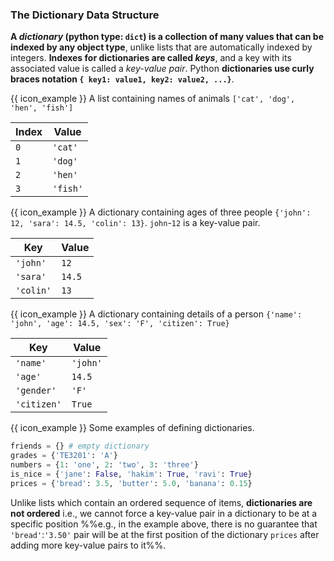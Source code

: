 ### The Dictionary Data Structure

**A _dictionary_ (python type: `dict`) is a collection of many values that can be indexed by any object type**, unlike lists that are automatically indexed by integers. **Indexes for dictionaries are called _keys_**, and a key with its associated value is called a _key-value pair_. Python **dictionaries use curly braces notation `{ key1: value1, key2: value2, ...}`**.

<box>

{{ icon_example }} A list containing names of animals `['cat', 'dog', 'hen', 'fish']`

Index | Value
----- | -----
`0` | `'cat'`
`1` | `'dog'`
`2` | `'hen'`
`3` | `'fish'`

{{ icon_example }} A dictionary containing ages of three people `{'john': 12, 'sara': 14.5, 'colin': 13}`. `john`-`12` is a key-value pair.

Key | Value
----- | -----
`'john'` | `12`
`'sara'` | `14.5`
`'colin'` | `13`

{{ icon_example }} A dictionary containing details of a person `{'name': 'john', 'age': 14.5, 'sex': 'F', 'citizen': True}`

Key | Value
----- | -----
`'name'` | `'john'`
`'age'` | `14.5`
`'gender'` | `'F'`
`'citizen'` | `True`

</box>

<box>

{{ icon_example }} Some examples of defining dictionaries.


```python
friends = {} # empty dictionary
grades = {'TE3201': 'A'}
numbers = {1: 'one', 2: 'two', 3: 'three'}
is_nice = {'jane': False, 'hakim': True, 'ravi': True}
prices = {'bread': 3.5, 'butter': 5.0, 'banana': 0.15}
```

</box>

Unlike lists which contain an ordered sequence of items, **dictionaries are not ordered** i.e., we cannot force a key-value pair in a dictionary to be at a specific position %%e.g., in the example above, there is no guarantee that `'bread'`:`'3.50'` pair will be at the first position of the dictionary `prices` after adding more key-value pairs to it%%.

<panel type="danger" header=":muscle: Exercise: Get Subject Info" expanded no-close>
  <include src="e-getSubjectInfo.md" />
</panel><p/>